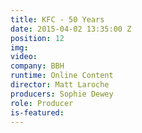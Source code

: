 ```yaml
---
title: KFC - 50 Years
date: 2015-04-02 13:35:00 Z
position: 12
img: 
video: 
company: BBH
runtime: Online Content
director: Matt Laroche
producers: Sophie Dewey
role: Producer
is-featured: 
---
```


